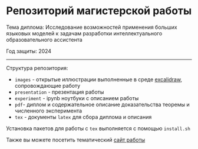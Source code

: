 # Репозиторий магистерской работы


Тема диплома: Исследование возможностей применения больших языковых моделей к задачам разработки интеллектуального образовательного ассистента

Год защиты: 2024

---

Структура репозитория:
- `images` - открытые иллюстрации выполненные в среде [excalidraw](https://excalidraw.com/), сопровождающие работу
- `presentation` - презентация работы
- `experiment` - ipynb ноутбуки с описанием работы 
- `pdf`- диплом и содержательное описание доказательства теоремы и численного эксперимента
- `tex` - документы `latex` для сбора диплома и описания

Установка пакетов для работы с `tex` выполняется с помощью `install.sh`

Также вы можете посетить тематический [сайт работы](http://dev.mathema-online.xyz/)
